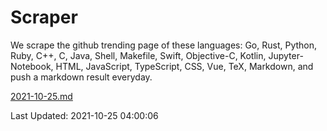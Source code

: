 # Scraper

We scrape the github trending page of these languages: Go, Rust, Python, Ruby, C++, C, Java, Shell, Makefile, Swift, Objective-C, Kotlin, Jupyter-Notebook, HTML, JavaScript, TypeScript, CSS, Vue, TeX, Markdown, and push a markdown result everyday.

[2021-10-25.md](https://github.com/yangwenmai/github-trending-backup/blob/master/2021-10-25.md)

Last Updated: 2021-10-25 04:00:06
